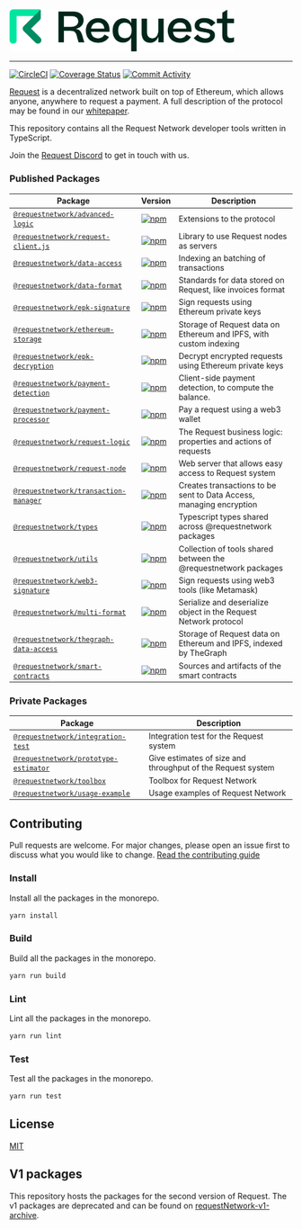 <img src="https://raw.githubusercontent.com/RequestNetwork/Request/master/Hubs/Request%20Logos/OnLight/png/Request_onlight_reg_green.png" width="400px" >

---

[![CircleCI](https://img.shields.io/circleci/project/github/RequestNetwork/requestNetwork/master.svg)](https://circleci.com/gh/RequestNetwork/requestNetwork)
[![Coverage Status](https://coveralls.io/repos/github/RequestNetwork/requestNetwork/badge.svg?branch=master)](https://coveralls.io/github/RequestNetwork/requestNetwork?branch=master)
[![Commit Activity](https://img.shields.io/github/commit-activity/m/RequestNetwork/requestNetwork.svg?color=green)](https://github.com/RequestNetwork/requestNetwork/pulse/monthly)

[Request][website-url] is a decentralized network built on top of Ethereum, which allows anyone, anywhere to request a payment. A full description of the protocol may be found in our [whitepaper][whitepaper-url].

This repository contains all the Request Network developer tools written in TypeScript.

Join the [Request Discord][request-discord-url] to get in touch with us.

[website-url]: https://request.network
[whitepaper-url]: https://request.network/assets/pdf/request_whitepaper.pdf
[request-discord-url]: https://request.network/discord/

### Published Packages

| Package                                                                  | Version                                                                                                                                             | Description                                                         |
| ------------------------------------------------------------------------ | --------------------------------------------------------------------------------------------------------------------------------------------------- | ------------------------------------------------------------------- |
| [`@requestnetwork/advanced-logic`](/packages/advanced-logic)             | [![npm](https://img.shields.io/npm/v/@requestnetwork/advanced-logic.svg)](https://www.npmjs.com/package/@requestnetwork/advanced-logic)             | Extensions to the protocol                                          |
| [`@requestnetwork/request-client.js`](/packages/request-client.js)       | [![npm](https://img.shields.io/npm/v/@requestnetwork/request-client.js.svg)](https://www.npmjs.com/package/@requestnetwork/request-client.js)       | Library to use Request nodes as servers                             |
| [`@requestnetwork/data-access`](/packages/data-access)                   | [![npm](https://img.shields.io/npm/v/@requestnetwork/data-access.svg)](https://www.npmjs.com/package/@requestnetwork/data-access)                   | Indexing an batching of transactions                                |
| [`@requestnetwork/data-format`](/packages/data-format)                   | [![npm](https://img.shields.io/npm/v/@requestnetwork/data-format.svg)](https://www.npmjs.com/package/@requestnetwork/data-format)                   | Standards for data stored on Request, like invoices format          |
| [`@requestnetwork/epk-signature`](/packages/epk-signature)               | [![npm](https://img.shields.io/npm/v/@requestnetwork/epk-signature.svg)](https://www.npmjs.com/package/@requestnetwork/epk-signature)               | Sign requests using Ethereum private keys                           |
| [`@requestnetwork/ethereum-storage`](/packages/ethereum-storage)         | [![npm](https://img.shields.io/npm/v/@requestnetwork/ethereum-storage.svg)](https://www.npmjs.com/package/@requestnetwork/ethereum-storage)         | Storage of Request data on Ethereum and IPFS, with custom indexing  |
| [`@requestnetwork/epk-decryption`](/packages/epk-decryption)             | [![npm](https://img.shields.io/npm/v/@requestnetwork/epk-decryption.svg)](https://www.npmjs.com/package/@requestnetwork/epk-decryption)             | Decrypt encrypted requests using Ethereum private keys              |
| [`@requestnetwork/payment-detection`](/packages/payment-detection)       | [![npm](https://img.shields.io/npm/v/@requestnetwork/payment-detection.svg)](https://www.npmjs.com/package/@requestnetwork/payment-detection)       | Client-side payment detection, to compute the balance.              |
| [`@requestnetwork/payment-processor`](/packages/payment-processor)       | [![npm](https://img.shields.io/npm/v/@requestnetwork/payment-processor.svg)](https://www.npmjs.com/package/@requestnetwork/payment-processor)       | Pay a request using a web3 wallet                                   |
| [`@requestnetwork/request-logic`](/packages/request-logic)               | [![npm](https://img.shields.io/npm/v/@requestnetwork/request-logic.svg)](https://www.npmjs.com/package/@requestnetwork/request-logic)               | The Request business logic: properties and actions of requests      |
| [`@requestnetwork/request-node`](/packages/request-node)                 | [![npm](https://img.shields.io/npm/v/@requestnetwork/request-node.svg)](https://www.npmjs.com/package/@requestnetwork/request-node)                 | Web server that allows easy access to Request system                |
| [`@requestnetwork/transaction-manager`](/packages/transaction-manager)   | [![npm](https://img.shields.io/npm/v/@requestnetwork/transaction-manager.svg)](https://www.npmjs.com/package/@requestnetwork/transaction-manager)   | Creates transactions to be sent to Data Access, managing encryption |
| [`@requestnetwork/types`](/packages/types)                               | [![npm](https://img.shields.io/npm/v/@requestnetwork/types.svg)](https://www.npmjs.com/package/@requestnetwork/types)                               | Typescript types shared across @requestnetwork packages             |
| [`@requestnetwork/utils`](/packages/utils)                               | [![npm](https://img.shields.io/npm/v/@requestnetwork/utils.svg)](https://www.npmjs.com/package/@requestnetwork/utils)                               | Collection of tools shared between the @requestnetwork packages     |
| [`@requestnetwork/web3-signature`](/packages/web3-signature)             | [![npm](https://img.shields.io/npm/v/@requestnetwork/web3-signature.svg)](https://www.npmjs.com/package/@requestnetwork/web3-signature)             | Sign requests using web3 tools (like Metamask)                      |
| [`@requestnetwork/multi-format`](/packages/multi-format)                 | [![npm](https://img.shields.io/npm/v/@requestnetwork/multi-format.svg)](https://www.npmjs.com/package/@requestnetwork/multi-format)                 | Serialize and deserialize object in the Request Network protocol    |
| [`@requestnetwork/thegraph-data-access`](/packages/thegraph-data-access) | [![npm](https://img.shields.io/npm/v/@requestnetwork/thegraph-data-access.svg)](https://www.npmjs.com/package/@requestnetwork/thegraph-data-access) | Storage of Request data on Ethereum and IPFS, indexed by TheGraph   |
| [`@requestnetwork/smart-contracts`](/packages/smart-contracts)           | [![npm](https://img.shields.io/npm/v/@requestnetwork/smart-contracts.svg)](https://www.npmjs.com/package/@requestnetwork/smart-contracts)           | Sources and artifacts of the smart contracts                        |

### Private Packages

| Package                                                                | Description                                                 |
| ---------------------------------------------------------------------- | ----------------------------------------------------------- |
| [`@requestnetwork/integration-test`](/packages/integration-test)       | Integration test for the Request system                     |
| [`@requestnetwork/prototype-estimator`](/packages/prototype-estimator) | Give estimates of size and throughput of the Request system |
| [`@requestnetwork/toolbox`](/packages/toolbox)                         | Toolbox for Request Network                                 |
| [`@requestnetwork/usage-example`](/packages/usage-example)             | Usage examples of Request Network                           |

## Contributing

Pull requests are welcome. For major changes, please open an issue first to discuss what you would like to change.
[Read the contributing guide](https://github.com/RequestNetwork/requestNetwork/blob/master/CONTRIBUTING.md)

### Install

Install all the packages in the monorepo.

```bash
yarn install
```

### Build

Build all the packages in the monorepo.

```bash
yarn run build
```

### Lint

Lint all the packages in the monorepo.

```bash
yarn run lint
```

### Test

Test all the packages in the monorepo.

```bash
yarn run test
```

## License

[MIT](https://github.com/RequestNetwork/requestNetwork/blob/master/LICENSE)

## V1 packages

This repository hosts the packages for the second version of Request. The v1 packages are deprecated and can be found on [requestNetwork-v1-archive](https://github.com/RequestNetwork/requestNetwork-v1-archive).
